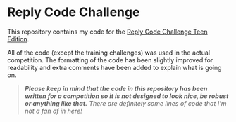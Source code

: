 # Reply Code Challenge

This repository contains my code for the [Reply Code Challenge Teen Edition](https://challenges.reply.com/tamtamy/challenges/category/coding_teen).

All of the code (except the training challenges) was used in the actual competition. The formatting of the code has been slightly improved for readability and extra comments have been added to explain what is going on.

> _**Please keep in mind that the code in this repository has been written for a competition so it is not designed to look nice, be robust or anything like that.** There are definitely some lines of code that I'm not a fan of in here!_
